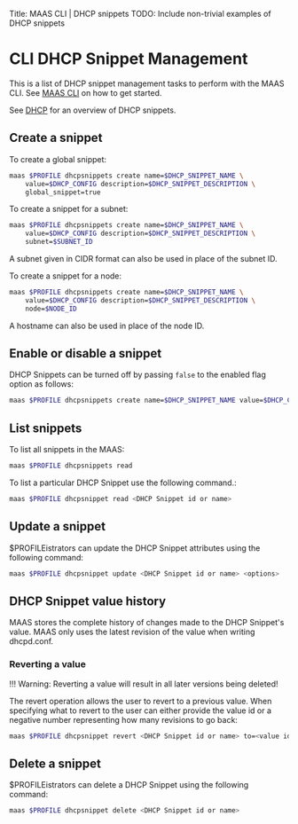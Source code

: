 Title: MAAS CLI | DHCP snippets
TODO:  Include non-trivial examples of DHCP snippets


# CLI DHCP Snippet Management

This is a list of DHCP snippet management tasks to perform with the MAAS CLI.
See [MAAS CLI](./manage-cli.html) on how to get started.

See [DHCP](./installconfig-dhcp.html#dhcp-snippets) for an overview of DHCP snippets.


## Create a snippet

To create a global snippet:

```bash
maas $PROFILE dhcpsnippets create name=$DHCP_SNIPPET_NAME \
	value=$DHCP_CONFIG description=$DHCP_SNIPPET_DESCRIPTION \
	global_snippet=true
```

To create a snippet for a subnet:

```bash
maas $PROFILE dhcpsnippets create name=$DHCP_SNIPPET_NAME \
	value=$DHCP_CONFIG description=$DHCP_SNIPPET_DESCRIPTION \
	subnet=$SUBNET_ID
```

A subnet given in CIDR format can also be used in place of the subnet ID.

To create a snippet for a node:

```bash
maas $PROFILE dhcpsnippets create name=$DHCP_SNIPPET_NAME \
	value=$DHCP_CONFIG description=$DHCP_SNIPPET_DESCRIPTION \
	node=$NODE_ID
```

A hostname can also be used in place of the node ID.


## Enable or disable a snippet

DHCP Snippets can be turned off by passing `false` to the enabled flag option
as follows:

```bash
maas $PROFILE dhcpsnippets create name=$DHCP_SNIPPET_NAME value=$DHCP_CONFIG enabled=false
```

## List snippets

To list all snippets in the MAAS:

```bash
maas $PROFILE dhcpsnippets read
```

To list a particular DHCP Snippet use the following command.:

```bash
maas $PROFILE dhcpsnippet read <DHCP Snippet id or name>
```

## Update a snippet

$PROFILEistrators can update the DHCP Snippet attributes using the following
command:

```bash
maas $PROFILE dhcpsnippet update <DHCP Snippet id or name> <options>
```

## DHCP Snippet value history

MAAS stores the complete history of changes made to the DHCP Snippet's value.
MAAS only uses the latest revision of the value when writing dhcpd.conf.

### Reverting a value

!!! Warning: Reverting a value will result in all later versions being deleted!

The revert operation allows the user to revert to a previous value. When
specifying what to revert to the user can either provide the value id or a
negative number representing how many revisions to go back:

```bash
maas $PROFILE dhcpsnippet revert <DHCP Snippet id or name> to=<value id or negative number>
```

## Delete a snippet

$PROFILEistrators can delete a DHCP Snippet using the following command:

```bash
maas $PROFILE dhcpsnippet delete <DHCP Snippet id or name>
```
